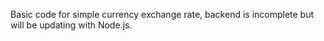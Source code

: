Basic code for simple currency exchange rate, backend is incomplete but will be updating with Node.js. 

